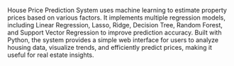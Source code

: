 House Price Prediction System uses machine learning to estimate property prices based on various factors. It implements multiple regression models, including Linear Regression, Lasso, Ridge, Decision Tree, Random Forest, and Support Vector Regression to improve prediction accuracy. Built with Python, the system provides a simple web interface for users to analyze housing data, visualize trends, and efficiently predict prices, making it useful for real estate insights.
